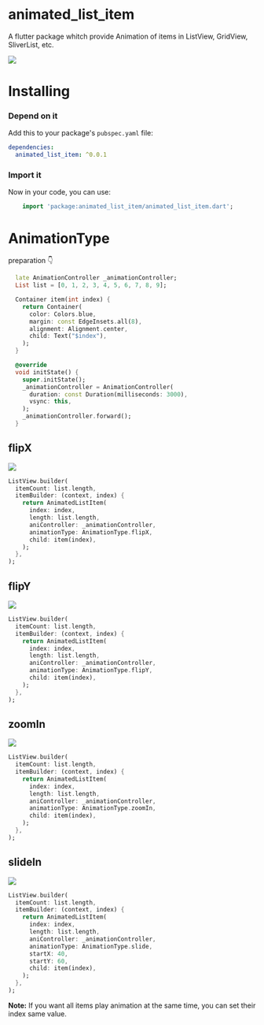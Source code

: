 # animated_list_item

A flutter package whitch provide Animation of items in ListView, GridView, SliverList, etc.

<img src="https://github.com/w830207/animated_list_item/blob/main/display/demo.gif?raw=true"/>

# Installing

### Depend on it
Add this to your package's `pubspec.yaml` file:

```yaml
dependencies:
  animated_list_item: ^0.0.1
```

### Import it

Now in your code, you can use: 

````dart
    import 'package:animated_list_item/animated_list_item.dart';
````

# AnimationType

preparation 👇
```dart
  late AnimationController _animationController;
  List list = [0, 1, 2, 3, 4, 5, 6, 7, 8, 9];

  Container item(int index) {
    return Container(
      color: Colors.blue,
      margin: const EdgeInsets.all(8),
      alignment: Alignment.center,
      child: Text("$index"),
    );
  }

  @override
  void initState() {
    super.initState();
    _animationController = AnimationController(
      duration: const Duration(milliseconds: 3000),
      vsync: this,
    );
    _animationController.forward();
  }
```


## flipX

<img src="https://github.com/w830207/animated_list_item/blob/main/display/flipX.gif?raw=true">


```dart
ListView.builder(
  itemCount: list.length,
  itemBuilder: (context, index) {
    return AnimatedListItem(
      index: index,
      length: list.length,
      aniController: _animationController,
      animationType: AnimationType.flipX,
      child: item(index),
    );
  },
);
```

## flipY

<img src="https://github.com/w830207/animated_list_item/blob/main/display/flipY.gif?raw=true">


```dart
ListView.builder(
  itemCount: list.length,
  itemBuilder: (context, index) {
    return AnimatedListItem(
      index: index,
      length: list.length,
      aniController: _animationController,
      animationType: AnimationType.flipY,
      child: item(index),
    );
  },
);
```

## zoomIn

<img src="https://github.com/w830207/animated_list_item/blob/main/display/zoomIn.gif?raw=true">


```dart
ListView.builder(
  itemCount: list.length,
  itemBuilder: (context, index) {
    return AnimatedListItem(
      index: index,
      length: list.length,
      aniController: _animationController,
      animationType: AnimationType.zoomIn,
      child: item(index),
    );
  },
);
```

## slideIn

<img src="https://github.com/w830207/animated_list_item/blob/main/display/slideIn.gif?raw=true">


```dart
ListView.builder(
  itemCount: list.length,
  itemBuilder: (context, index) {
    return AnimatedListItem(
      index: index,
      length: list.length,
      aniController: _animationController,
      animationType: AnimationType.slide,
      startX: 40,
      startY: 60,
      child: item(index),
    );
  },
);
```

**Note:** If you want all items play animation at the same time, you can set their index same value.